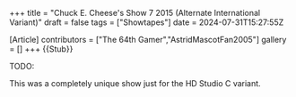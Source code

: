 +++
title = "Chuck E. Cheese's Show 7 2015 (Alternate International Variant)"
draft = false
tags = ["Showtapes"]
date = 2024-07-31T15:27:55Z

[Article]
contributors = ["The 64th Gamer","AstridMascotFan2005"]
gallery = []
+++
{{Stub}}

TODO:

This was a completely unique show just for the HD Studio C variant.
